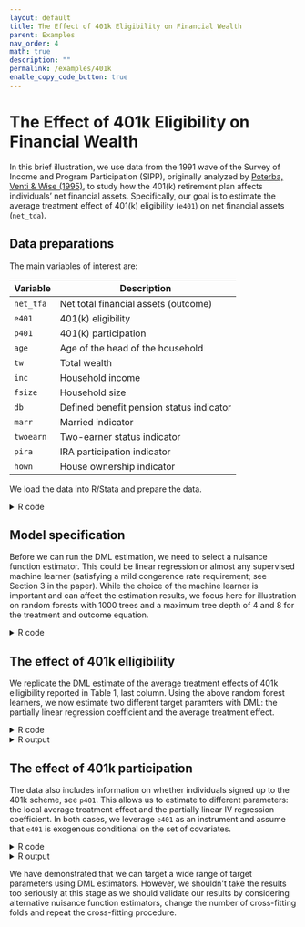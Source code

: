 ```yaml
---
layout: default
title: The Effect of 401k Eligibility on Financial Wealth
parent: Examples
nav_order: 4
math: true
description: ""
permalink: /examples/401k
enable_copy_code_button: true
---
```


# The Effect of 401k Eligibility on Financial Wealth

In this brief illustration, we use data from the 1991 wave of the Survey of Income and Program Participation (SIPP), originally analyzed by [Poterba, Venti & Wise (1995)](https://doi.org/10.1016/0047-2727(94)01462-W), to study how the 401(k) retirement plan affects individuals’ net financial assets. Specifically, our goal is to estimate the average treatment effect of 401(k) eligibility (`e401`) on net financial assets (`net_tda`).

## Data preparations

The main variables of interest are:

| Variable | Description |
| --------- | ----------- |
| `net_tfa` |  Net total financial assets (outcome) |
| `e401` | 401(k) eligibility |
| `p401` | 401(k) participation |
| `age` | Age of the head of the household |
| `tw` | Total wealth |
| `inc` | Household income |
| `fsize` | Household size |
| `db` | Defined benefit pension status indicator |
| `marr` | Married indicator |
| `twoearn` | Two-earner status indicator |
| `pira` | IRA participation indicator |
| `hown` | House ownership indicator |


We load the data into R/Stata and prepare the data.

<details markdown="block">
<summary>R code</summary>

```
library(haven)
library(ddml)
dat <- read_dta("http://dmlguide.github.io/assets/dta/PVW_data.dta")

set.seed(20241111)

# Define control variables
control_names <- c("age", "tw", "inc", "fsize", "db", "marr", 
                  "twoearn", "pira", "hown")

# Extract variables
y <- dat$net_tfa
D <- dat$e401
X <- as.matrix(dat[, control_names])
```

</details>

## Model specification

Before we can run the DML estimation, we need to select a nuisance function estimator. This could be linear regression or almost any supervised machine learner (satisfying a mild congerence rate requirement; see Section 3 in the paper). While the choice of the machine learner is important and can affect the estimation results, we focus here for illustration on random forests with 1000 trees and a maximum tree depth of 4 and 8 for the treatment and outcome equation.

<details markdown="block">
<summary>R code</summary>

{: .important }
> `ddml::mdl_ranger()` is a wrapper of `ranger::ranger()`. To learn which tuning parameter you can set, check the help file with `?ddml::mdl_ranger`. A number of other wrapper commands are included in the `ddml` package and you can also write your own wrapper commands, see [this guide](https://thomaswiemann.com/ddml/articles/new_ml_wrapper.html).

```
# Define model configuration
learners = list(
  list(fun = mdl_ranger,
       args = list(num.trees = 1000, # random forest
                   max.depth = 8)))

learners_DX = list(
  list(fun = mdl_ranger,
       args = list(num.trees = 1000, # random forest
                   max.depth = 4)))
```

</details>

## The effect of 401k elligibility

We replicate the DML estimate of the average treatment effects of 401k elligibility reported in Table 1, last column. Using the above random forest learners, we now estimate two different target paramters with DML: the partially linear regression coefficient and the average treatment effect.

<details markdown="block">
<summary>R code</summary>

We use `ensemble_type = "average"` to disable stacking.

```
# DML estimation of the PLR coefficient
plm_fit <- ddml_plm(y, D, X,
                     learners = learners,
                     learners_DX = learners_DX,
                     sample_folds = 10,
                     ensemble_type = "average")

# DML estimation of the ATE 
ate_fit <- ddml_ate(y, D, X,
                     learners = learners,
                     learners_DX = learners_DX,
                     sample_folds = 10,
                     ensemble_type = "average",
                     trim = 0.001)
summary(ate_fit)

# create texreg-compatible object from `late_lasso`
library(texreg)
ate_texreg <- createTexreg(coef.names="elligibility",
                              coef=summary(ate_fit)[1],
                              se=summary(ate_fit)[2],
                              pvalues=summary(ate_fit)[4]
                              )

screenreg(list(plm_fit$ols_fit,ate_texreg),
          include.ci=FALSE,
          custom.coef.map=list("D_r"="elligibility",
                               "elligibility"="elligibility") 
          )
```

</details>

<details markdown="block">
<summary>R output</summary>

```
======================================
              Model 1      Model 2    
--------------------------------------
elligibility  7825.37 ***  6877.41 ***
              (824.28)     (775.73)   
--------------------------------------
R^2              0.01                 
Adj. R^2         0.01                 
Num. obs.     9915                    
======================================
*** p < 0.001; ** p < 0.01; * p < 0.05
```

</details>

## The effect of 401k participation

The data also includes information on whether individuals signed up to the 401k scheme, see `p401`. This allows us to estimate to different parameters: the local average treatment effect and the partially linear IV regression coefficient. In both cases, we leverage `e401` as an instrument and assume that `e401` is exogenous conditional on the set of covariates.

<details markdown="block">
<summary>R code</summary>

```
# DML estimation of the PLR coefficient
pliv_fit <- ddml_pliv(y, D, Z, X,
                    learners = learners,
                    sample_folds = 10,
                    ensemble_type = "average"
)

# DML estimation of the ATE 
late_fit <- ddml_late(y, D, Z, X,
                    learners = learners, 
                    sample_folds = 10,
                    ensemble_type = "average",
                    trim = 0.001
                    )
# create screenreg-compatible object from `late_fit`
late_texreg <- createTexreg(coef.names="participation",
                           coef=summary(late_fit)[1],
                           se=summary(late_fit)[2],
                           pvalues=summary(late_fit)[4]
                           )
 
screenreg(list(pliv_fit$iv_fit,late_texreg),
          include.ci=FALSE,
          custom.coef.map=list("D_r"="participation",
                               "participation"="participation") 
          )
```

</details>

<details markdown="block">
<summary>R output</summary>

```
=========================================
               Model 1       Model 2     
-----------------------------------------
participation  10968.64 ***   9766.53 ***
               (1212.56)     (1210.69)   
-----------------------------------------
R^2                0.02                  
Adj. R^2           0.02                  
Num. obs.       9915                     
=========================================
*** p < 0.001; ** p < 0.01; * p < 0.05
```

</details>

We have demonstrated that we can target a wide range of target parameters using DML estimators. However, we shouldn't take the results too seriously at this stage as we should validate our results by considering alternative nuisance function estimators, change the number of cross-fitting folds and repeat the cross-fitting procedure.